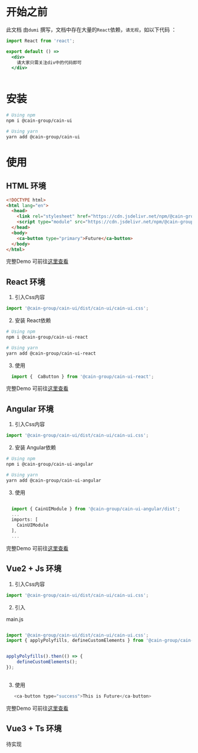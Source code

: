 # 开始之前
 
此文档 由`dumi` 撰写，文档中存在大量的`React`依赖，`请无视`，如以下代码 ：

```jsx
import React from 'react';

export default () =>  
  <div>
    请大家只需关注div中的代码即可
  </div>
  
```

# 安装
 
```bash
# Using npm
npm i @cain-group/cain-ui

# Using yarn
yarn add @cain-group/cain-ui

```

# 使用

## HTML 环境 

```html
<!DOCTYPE html>
<html lang="en">
  <head>
    <link rel="stylesheet" href="https://cdn.jsdelivr.net/npm/@cain-group/cain-ui/dist/cain-ui/cain-ui.css" />
    <script type="module" src="https://cdn.jsdelivr.net/npm/@cain-group/cain-ui/dist/cain-ui/cain-ui.esm.js"></script>
  </head>
  <body>
    <ca-button type="primary">Future</ca-button>
  </body>
</html>
```

完整Demo 可前往[这里查看](./examples/html/)


## React 环境


1. 引入Css内容

```javascript
import '@cain-group/cain-ui/dist/cain-ui/cain-ui.css';
```


2. 安装 React依赖

```bash
# Using npm
npm i @cain-group/cain-ui-react

# Using yarn
yarn add @cain-group/cain-ui-react
```
3. 使用
```javascript
  import {  CaButton } from '@cain-group/cain-ui-react';
```

完整Demo 可前往[这里查看](./examples/react/)


## Angular 环境

1. 引入Css内容

```javascript
import '@cain-group/cain-ui/dist/cain-ui/cain-ui.css';
```


2. 安装 Angular依赖

```bash
# Using npm
npm i @cain-group/cain-ui-angular

# Using yarn
yarn add @cain-group/cain-ui-angular
```
3. 使用
```javascript

  import { CainUIModule } from '@cain-group/cain-ui-angular/dist';
  ...
  imports: [
    CainUIModule
  ],
  ...
```

完整Demo 可前往[这里查看](./examples/angular/)


## Vue2 + Js 环境


1. 引入Css内容

```javascript
import '@cain-group/cain-ui/dist/cain-ui/cain-ui.css';
```


2. 引入

main.js

```javascript

import '@cain-group/cain-ui/dist/cain-ui/cain-ui.css';
import { applyPolyfills, defineCustomElements } from '@cain-group/cain-ui/loader';


applyPolyfills().then(() => {
    defineCustomElements();
});
  
```
3. 使用
```javascript
   <ca-button type="success">This is Future</ca-button>
```

完整Demo 可前往[这里查看](./examples/vue-js/)

## Vue3 + Ts 环境

待实现
